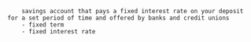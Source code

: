 
        savings account that pays a fixed interest rate on your deposit for a set period of time and offered by banks and credit unions
        - fixed term
        - fixed interest rate